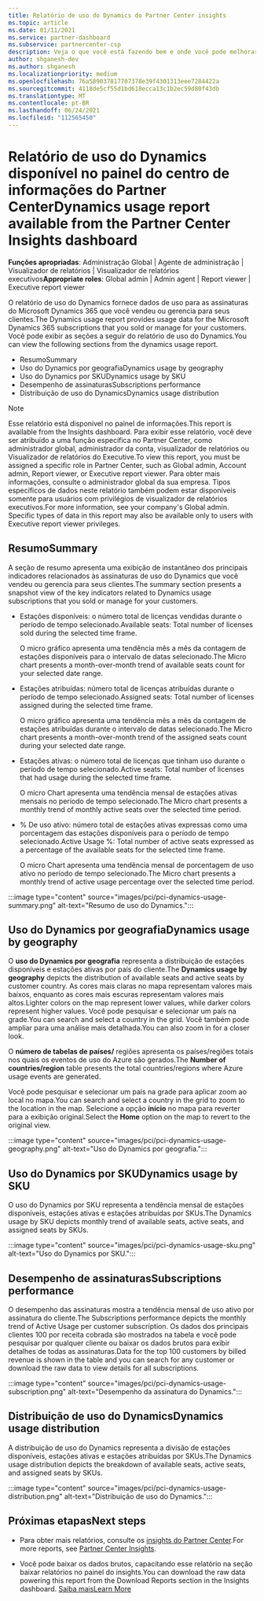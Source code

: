 ```yaml
---
title: Relatório de uso do Dynamics do Partner Center insights
ms.topic: article
ms.date: 01/11/2021
ms.service: partner-dashboard
ms.subservice: partnercenter-csp
description: Veja o que você está fazendo bem e onde você pode melhorar a respeito do uso de assinaturas do Dynamics que você vende ou gerencia para seus clientes.
author: shganesh-dev
ms.author: shganesh
ms.localizationpriority: medium
ms.openlocfilehash: 76a589037817707378e39f4301313eee7284422a
ms.sourcegitcommit: 4118de5cf55d1bd618ecca13c1b2ec59d80f43db
ms.translationtype: MT
ms.contentlocale: pt-BR
ms.lasthandoff: 06/24/2021
ms.locfileid: "112565450"
---
```

# <a name="dynamics-usage-report-available-from-the-partner-center-insights-dashboard"></a><span data-ttu-id="dd73b-103">Relatório de uso do Dynamics disponível no painel do centro de informações do Partner Center</span><span class="sxs-lookup"><span data-stu-id="dd73b-103">Dynamics usage report available from the Partner Center Insights dashboard</span></span>

<span data-ttu-id="dd73b-104">**Funções apropriadas**: Administração Global | Agente de administração | Visualizador de relatórios | Visualizador de relatórios executivos</span><span class="sxs-lookup"><span data-stu-id="dd73b-104">**Appropriate roles**: Global admin | Admin agent | Report viewer | Executive report viewer</span></span>

<span data-ttu-id="dd73b-105">O relatório de uso do Dynamics fornece dados de uso para as assinaturas do Microsoft Dynamics 365 que você vendeu ou gerencia para seus clientes.</span><span class="sxs-lookup"><span data-stu-id="dd73b-105">The Dynamics usage report provides usage data for the Microsoft Dynamics 365 subscriptions that you sold or manage for your customers.</span></span> <span data-ttu-id="dd73b-106">Você pode exibir as seções a seguir do relatório de uso do Dynamics.</span><span class="sxs-lookup"><span data-stu-id="dd73b-106">You can view the following sections from the dynamics usage report.</span></span>

- <span data-ttu-id="dd73b-107">Resumo</span><span class="sxs-lookup"><span data-stu-id="dd73b-107">Summary</span></span>
- <span data-ttu-id="dd73b-108">Uso do Dynamics por geografia</span><span class="sxs-lookup"><span data-stu-id="dd73b-108">Dynamics usage by geography</span></span>
- <span data-ttu-id="dd73b-109">Uso do Dynamics por SKU</span><span class="sxs-lookup"><span data-stu-id="dd73b-109">Dynamics usage by SKU</span></span>
- <span data-ttu-id="dd73b-110">Desempenho de assinaturas</span><span class="sxs-lookup"><span data-stu-id="dd73b-110">Subscriptions performance</span></span>
- <span data-ttu-id="dd73b-111">Distribuição de uso do Dynamics</span><span class="sxs-lookup"><span data-stu-id="dd73b-111">Dynamics usage distribution</span></span>

 > [!NOTE]
 > <span data-ttu-id="dd73b-112">Esse relatório está disponível no painel de informações.</span><span class="sxs-lookup"><span data-stu-id="dd73b-112">This report is available from the Insights dashboard.</span></span> <span data-ttu-id="dd73b-113">Para exibir esse relatório, você deve ser atribuído a uma função específica no Partner Center, como administrador global, administrador da conta, visualizador de relatórios ou Visualizador de relatórios do Executive.</span><span class="sxs-lookup"><span data-stu-id="dd73b-113">To view this report, you must be assigned a specific role in Partner Center, such as Global admin, Account admin, Report viewer, or Executive report viewer.</span></span> <span data-ttu-id="dd73b-114">Para obter mais informações, consulte o administrador global da sua empresa. Tipos específicos de dados neste relatório também podem estar disponíveis somente para usuários com privilégios de visualizador de relatórios executivos.</span><span class="sxs-lookup"><span data-stu-id="dd73b-114">For more information, see your company's Global admin. Specific types of data in this report may also be available only to users with Executive report viewer privileges.</span></span>

## <a name="summary"></a><span data-ttu-id="dd73b-115">Resumo</span><span class="sxs-lookup"><span data-stu-id="dd73b-115">Summary</span></span>

<span data-ttu-id="dd73b-116">A seção de resumo apresenta uma exibição de instantâneo dos principais indicadores relacionados às assinaturas de uso do Dynamics que você vendeu ou gerencia para seus clientes.</span><span class="sxs-lookup"><span data-stu-id="dd73b-116">The summary section presents a snapshot view of the key indicators related to Dynamics usage subscriptions that you sold or manage for your customers.</span></span>  

- <span data-ttu-id="dd73b-117">Estações disponíveis: o número total de licenças vendidas durante o período de tempo selecionado.</span><span class="sxs-lookup"><span data-stu-id="dd73b-117">Available seats: Total number of licenses sold during the selected time frame.</span></span>

   <span data-ttu-id="dd73b-118">O micro gráfico apresenta uma tendência mês a mês da contagem de estações disponíveis para o intervalo de datas selecionado.</span><span class="sxs-lookup"><span data-stu-id="dd73b-118">The Micro chart presents a month-over-month trend of available seats count for your selected date range.</span></span>

- <span data-ttu-id="dd73b-119">Estações atribuídas: número total de licenças atribuídas durante o período de tempo selecionado.</span><span class="sxs-lookup"><span data-stu-id="dd73b-119">Assigned seats: Total number of licenses assigned during the selected time frame.</span></span>

   <span data-ttu-id="dd73b-120">O micro gráfico apresenta uma tendência mês a mês da contagem de estações atribuídas durante o intervalo de datas selecionado.</span><span class="sxs-lookup"><span data-stu-id="dd73b-120">The Micro chart presents a month-over-month trend of the assigned seats count during your selected date range.</span></span>

- <span data-ttu-id="dd73b-121">Estações ativas: o número total de licenças que tinham uso durante o período de tempo selecionado.</span><span class="sxs-lookup"><span data-stu-id="dd73b-121">Active seats: Total number of licenses that had usage during the selected time frame.</span></span> 

   <span data-ttu-id="dd73b-122">O micro Chart apresenta uma tendência mensal de estações ativas mensais no período de tempo selecionado.</span><span class="sxs-lookup"><span data-stu-id="dd73b-122">The Micro chart presents a monthly trend of monthly active seats over the selected time period.</span></span>

- <span data-ttu-id="dd73b-123">% De uso ativo: número total de estações ativas expressas como uma porcentagem das estações disponíveis para o período de tempo selecionado.</span><span class="sxs-lookup"><span data-stu-id="dd73b-123">Active Usage %: Total number of active seats expressed as a percentage of the available seats for the selected time frame.</span></span> 

   <span data-ttu-id="dd73b-124">O micro Chart apresenta uma tendência mensal de porcentagem de uso ativo no período de tempo selecionado.</span><span class="sxs-lookup"><span data-stu-id="dd73b-124">The Micro chart presents a monthly trend of active usage percentage over the selected time period.</span></span>

:::image type="content" source="images/pci/pci-dynamics-usage-summary.png" alt-text="Resumo de uso do Dynamics.":::

## <a name="dynamics-usage-by-geography"></a><span data-ttu-id="dd73b-126">Uso do Dynamics por geografia</span><span class="sxs-lookup"><span data-stu-id="dd73b-126">Dynamics usage by geography</span></span>

<span data-ttu-id="dd73b-127">O **uso do Dynamics por geografia** representa a distribuição de estações disponíveis e estações ativas por país do cliente.</span><span class="sxs-lookup"><span data-stu-id="dd73b-127">The **Dynamics usage by geography** depicts the distribution of available seats and active seats by customer country.</span></span> <span data-ttu-id="dd73b-128">As cores mais claras no mapa representam valores mais baixos, enquanto as cores mais escuras representam valores mais altos.</span><span class="sxs-lookup"><span data-stu-id="dd73b-128">Lighter colors on the map represent lower values, while darker colors represent higher values.</span></span> <span data-ttu-id="dd73b-129">Você pode pesquisar e selecionar um país na grade.</span><span class="sxs-lookup"><span data-stu-id="dd73b-129">You can search and select a country in the grid.</span></span> <span data-ttu-id="dd73b-130">Você também pode ampliar para uma análise mais detalhada.</span><span class="sxs-lookup"><span data-stu-id="dd73b-130">You can also zoom in for a closer look.</span></span>

<span data-ttu-id="dd73b-131">O **número de tabelas de países/** regiões apresenta os países/regiões totais nos quais os eventos de uso do Azure são gerados.</span><span class="sxs-lookup"><span data-stu-id="dd73b-131">The **Number of countries/region** table presents the total countries/regions where Azure usage events are generated.</span></span>

<span data-ttu-id="dd73b-132">Você pode pesquisar e selecionar um país na grade para aplicar zoom ao local no mapa.</span><span class="sxs-lookup"><span data-stu-id="dd73b-132">You can search and select a country in the grid to zoom to the location in the map.</span></span> <span data-ttu-id="dd73b-133">Selecione a opção **início** no mapa para reverter para a exibição original.</span><span class="sxs-lookup"><span data-stu-id="dd73b-133">Select the **Home** option on the map to revert to the original view.</span></span>

:::image type="content" source="images/pci/pci-dynamics-usage-geography.png" alt-text="Uso do Dynamics por geografia.":::

## <a name="dynamics-usage-by-sku"></a><span data-ttu-id="dd73b-135">Uso do Dynamics por SKU</span><span class="sxs-lookup"><span data-stu-id="dd73b-135">Dynamics usage by SKU</span></span>

<span data-ttu-id="dd73b-136">O uso do Dynamics por SKU representa a tendência mensal de estações disponíveis, estações ativas e estações atribuídas por SKUs.</span><span class="sxs-lookup"><span data-stu-id="dd73b-136">The Dynamics usage by SKU depicts monthly trend of available seats, active seats, and assigned seats by SKUs.</span></span>

:::image type="content" source="images/pci/pci-dynamics-usage-sku.png" alt-text="Uso do Dynamics por SKU.":::

## <a name="subscriptions-performance"></a><span data-ttu-id="dd73b-138">Desempenho de assinaturas</span><span class="sxs-lookup"><span data-stu-id="dd73b-138">Subscriptions performance</span></span>

<span data-ttu-id="dd73b-139">O desempenho das assinaturas mostra a tendência mensal de uso ativo por assinatura do cliente.</span><span class="sxs-lookup"><span data-stu-id="dd73b-139">The Subscriptions performance depicts the monthly trend of Active Usage per customer subscription.</span></span> <span data-ttu-id="dd73b-140">Os dados dos principais clientes 100 por receita cobrada são mostrados na tabela e você pode pesquisar por qualquer cliente ou baixar os dados brutos para exibir detalhes de todas as assinaturas.</span><span class="sxs-lookup"><span data-stu-id="dd73b-140">Data for the top 100 customers by billed revenue is shown in the table and you can search for any customer or download the raw data to view details for all subscriptions.</span></span>

:::image type="content" source="images/pci/pci-dynamics-usage-subscription.png" alt-text="Desempenho da assinatura do Dynamics.":::

## <a name="dynamics-usage-distribution"></a><span data-ttu-id="dd73b-142">Distribuição de uso do Dynamics</span><span class="sxs-lookup"><span data-stu-id="dd73b-142">Dynamics usage distribution</span></span>

<span data-ttu-id="dd73b-143">A distribuição de uso do Dynamics representa a divisão de estações disponíveis, estações ativas e estações atribuídas por SKUs.</span><span class="sxs-lookup"><span data-stu-id="dd73b-143">The Dynamics usage distribution depicts the breakdown of available seats, active seats, and assigned seats by SKUs.</span></span>

:::image type="content" source="images/pci/pci-dynamics-usage-distribution.png" alt-text="Distribuição de uso do Dynamics.":::

## <a name="next-steps"></a><span data-ttu-id="dd73b-145">Próximas etapas</span><span class="sxs-lookup"><span data-stu-id="dd73b-145">Next steps</span></span>

- <span data-ttu-id="dd73b-146">Para obter mais relatórios, consulte os [insights do Partner Center](partner-center-insights.md).</span><span class="sxs-lookup"><span data-stu-id="dd73b-146">For more reports, see [Partner Center Insights](partner-center-insights.md).</span></span>

- <span data-ttu-id="dd73b-147">Você pode baixar os dados brutos, capacitando esse relatório na seção baixar relatórios no painel do insights.</span><span class="sxs-lookup"><span data-stu-id="dd73b-147">You can download the raw data powering this report from the Download Reports section in the Insights dashboard.</span></span> [<span data-ttu-id="dd73b-148">Saiba mais</span><span class="sxs-lookup"><span data-stu-id="dd73b-148">Learn More</span></span>](pci-download-reports.md) 
